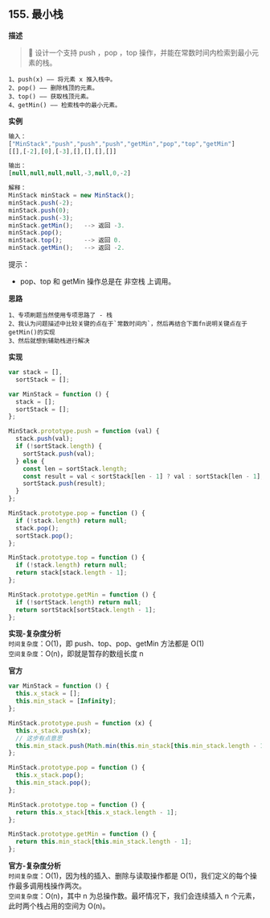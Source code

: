 ## 155. 最小栈

**描述**

>  设计一个支持 push ，pop ，top 操作，并能在常数时间内检索到最小元素的栈。

```
1、push(x) —— 将元素 x 推入栈中。
2、pop() —— 删除栈顶的元素。
3、top() —— 获取栈顶元素。
4、getMin() —— 检索栈中的最小元素。
```

**实例**

```js
输入：
["MinStack","push","push","push","getMin","pop","top","getMin"]
[[],[-2],[0],[-3],[],[],[],[]]

输出：
[null,null,null,null,-3,null,0,-2]

解释：
MinStack minStack = new MinStack();
minStack.push(-2);
minStack.push(0);
minStack.push(-3);
minStack.getMin();   --> 返回 -3.
minStack.pop();
minStack.top();      --> 返回 0.
minStack.getMin();   --> 返回 -2.
```

提示：

- pop、top 和 getMin 操作总是在 非空栈 上调用。

**思路**

```
1、专项刷题当然使用专项思路了 - 栈
2、我认为问题描述中比较关键的点在于`常数时间内`，然后再结合下面fn说明关键点在于getMin()的实现
3、然后就想到辅助栈进行解决
```

**实现**

```js
var stack = [],
  sortStack = [];

var MinStack = function () {
  stack = [];
  sortStack = [];
};

MinStack.prototype.push = function (val) {
  stack.push(val);
  if (!sortStack.length) {
    sortStack.push(val);
  } else {
    const len = sortStack.length;
    const result = val < sortStack[len - 1] ? val : sortStack[len - 1];
    sortStack.push(result);
  }
};

MinStack.prototype.pop = function () {
  if (!stack.length) return null;
  stack.pop();
  sortStack.pop();
};

MinStack.prototype.top = function () {
  if (!stack.length) return null;
  return stack[stack.length - 1];
};

MinStack.prototype.getMin = function () {
  if (!sortStack.length) return null;
  return sortStack[sortStack.length - 1];
};
```

**实现-复杂度分析**  
`时间复杂度`：O(1)，即 push、top、pop、getMin 方法都是 O(1)  
`空间复杂度`：O(n)，即就是暂存的数组长度 n

**官方**

```js
var MinStack = function () {
  this.x_stack = [];
  this.min_stack = [Infinity];
};

MinStack.prototype.push = function (x) {
  this.x_stack.push(x);
  // 这步有点意思
  this.min_stack.push(Math.min(this.min_stack[this.min_stack.length - 1], x));
};

MinStack.prototype.pop = function () {
  this.x_stack.pop();
  this.min_stack.pop();
};

MinStack.prototype.top = function () {
  return this.x_stack[this.x_stack.length - 1];
};

MinStack.prototype.getMin = function () {
  return this.min_stack[this.min_stack.length - 1];
};
```

**官方-复杂度分析**  
`时间复杂度`：O(1)，因为栈的插入、删除与读取操作都是 O(1)，我们定义的每个操作最多调用栈操作两次。  
`空间复杂度`：O(n)，其中 n 为总操作数。最坏情况下，我们会连续插入 n 个元素，此时两个栈占用的空间为 O(n)。
